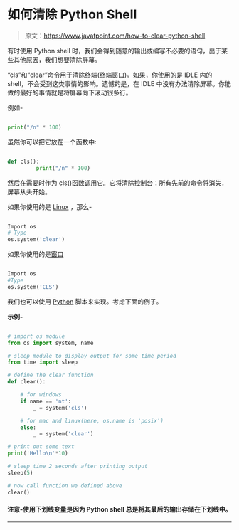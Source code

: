# 如何清除 Python Shell

> 原文：<https://www.javatpoint.com/how-to-clear-python-shell>

有时使用 Python shell 时，我们会得到随意的输出或编写不必要的语句，出于某些其他原因，我们想要清除屏幕。

“cls”和“clear”命令用于清除终端(终端窗口)。如果，你使用的是 IDLE 内的 shell，不会受到这类事情的影响。遗憾的是，在 IDLE 中没有办法清除屏幕。你能做的最好的事情就是将屏幕向下滚动很多行。

例如-

```py

print("/n" * 100)

```

虽然你可以把它放在一个函数中:

```py

def cls():
         print("/n" * 100)

```

然后在需要时作为 cls()函数调用它。它将清除控制台；所有先前的命令将消失，屏幕从头开始。

如果你使用的是 [Linux](https://www.javatpoint.com/linux-tutorial) ，那么-

```py

Import os
# Type
os.system('clear')

```

如果你使用的是[窗口](https://www.javatpoint.com/windows)

```py

Import os
#Type
os.system('CLS')

```

我们也可以使用 [Python](https://www.javatpoint.com/python-tutorial) 脚本来实现。考虑下面的例子。

**示例-**

```py

# import os module 
from os import system, name 

# sleep module to display output for some time period 
from time import sleep 

# define the clear function 
def clear(): 

	# for windows 
	if name == 'nt': 
		_ = system('cls') 

	# for mac and linux(here, os.name is 'posix') 
	else: 
		_ = system('clear') 

# print out some text 
print('Hello\n'*10) 

# sleep time 2 seconds after printing output 
sleep(5) 

# now call function we defined above 
clear() 

```

#### 注意-使用下划线变量是因为 Python shell 总是将其最后的输出存储在下划线中。

* * *